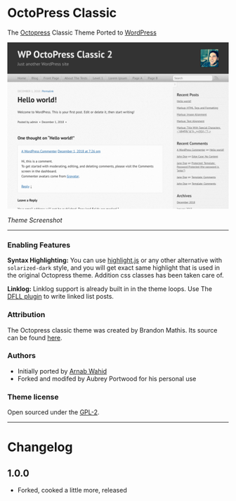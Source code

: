 # OctoPress Classic

The [Octopress](https://github.com/imathis/octopress) Classic Theme Ported to [WordPress](https://wordpress.org/)

![Screenshot](https://raw.githubusercontent.com/aubreypwd/octopress-classic/master/screenshot.png)

_Theme Screenshot_

---
### Enabling Features

__Syntax Highlighting:__ You can use [highlight.js](https://highlightjs.org/) or any other alternative with `solarized-dark` style, and you will get exact same highlight that is used in the original Octopress theme. Addition css classes has been taken care of.

__Linklog:__ Linklog support is already built in in the theme loops. Use The [DFLL plugin](https://wordpress.org/plugins/daring-fireball-linked-list/) to write linked list posts.

### Attribution

The Octopress classic theme was created by Brandon Mathis. Its source can be found [here](https://github.com/octopress/classic-theme).

### Authors
 - Initially ported by [Arnab Wahid](https://github.com/arnabwahid/)
 - Forked and modifed by Aubrey Portwood for his personal use

### Theme license

Open sourced under the [GPL-2](https://www.gnu.org/licenses/gpl-2.0.txt).

_______

# Changelog

## 1.0.0

- Forked, cooked a little more, released
